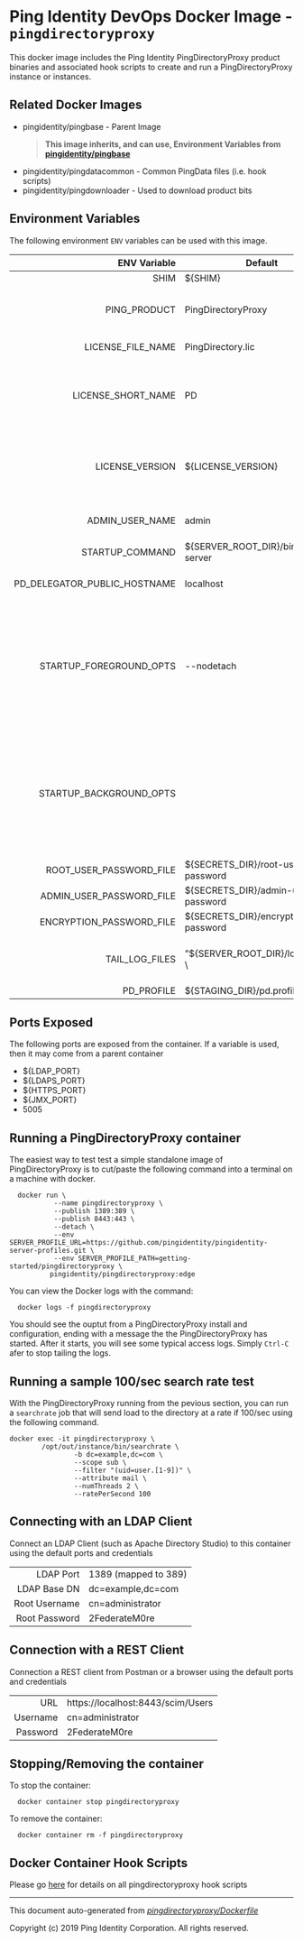 
# Ping Identity DevOps Docker Image - `pingdirectoryproxy`

This docker image includes the Ping Identity PingDirectoryProxy product binaries
and associated hook scripts to create and run a PingDirectoryProxy instance or
instances.

## Related Docker Images
- pingidentity/pingbase - Parent Image
	>**This image inherits, and can use, Environment Variables from [pingidentity/pingbase](https://pingidentity-devops.gitbook.io/devops/dockerimagesref/pingbase)**
- pingidentity/pingdatacommon - Common PingData files (i.e. hook scripts)
- pingidentity/pingdownloader - Used to download product bits

## Environment Variables
The following environment `ENV` variables can be used with 
this image. 

| ENV Variable  | Default     | Description
| ------------: | ----------- | ---------------------------------
| SHIM  | ${SHIM}  | 
| PING_PRODUCT  | PingDirectoryProxy  | PingIdentity license version Ping product name 
| LICENSE_FILE_NAME  | PingDirectory.lic  | Name of License File 
| LICENSE_SHORT_NAME  | PD  | Shortname used when retrieving license from License Server 
| LICENSE_VERSION  | ${LICENSE_VERSION}  | Version used when retrieving license from License Server 
| ADMIN_USER_NAME  | admin  | Replication administrative user 
| STARTUP_COMMAND  | ${SERVER_ROOT_DIR}/bin/start-server  | 
| PD_DELEGATOR_PUBLIC_HOSTNAME  | localhost  | Public hostname of the DA app 
| STARTUP_FOREGROUND_OPTS  | --nodetach  | Adding lockdown mode so non administrive connections be made until server has been started with replication enabled 
| STARTUP_BACKGROUND_OPTS  |   | Adding lockdown mode so non administrive connections be made until server has been started with replication enabled 
| ROOT_USER_PASSWORD_FILE  | ${SECRETS_DIR}/root-user-password  | 
| ADMIN_USER_PASSWORD_FILE  | ${SECRETS_DIR}/admin-user-password  | 
| ENCRYPTION_PASSWORD_FILE  | ${SECRETS_DIR}/encryption-password  | 
| TAIL_LOG_FILES  | "${SERVER_ROOT_DIR}/logs/access \  | Files tailed once container has started 
| PD_PROFILE  | ${STAGING_DIR}/pd.profile  | 
## Ports Exposed
The following ports are exposed from the container.  If a variable is
used, then it may come from a parent container
- ${LDAP_PORT}
- ${LDAPS_PORT}
- ${HTTPS_PORT}
- ${JMX_PORT}
- 5005

## Running a PingDirectoryProxy container

The easiest way to test test a simple standalone image of PingDirectoryProxy is to cut/paste the following command into a terminal on a machine with docker.

```
  docker run \
           --name pingdirectoryproxy \
           --publish 1389:389 \
           --publish 8443:443 \
           --detach \
           --env SERVER_PROFILE_URL=https://github.com/pingidentity/pingidentity-server-profiles.git \
           --env SERVER_PROFILE_PATH=getting-started/pingdirectoryproxy \
          pingidentity/pingdirectoryproxy:edge
```

You can view the Docker logs with the command:

```
  docker logs -f pingdirectoryproxy
```

You should see the ouptut from a PingDirectoryProxy install and configuration, ending with a message the the PingDirectoryProxy has started.  After it starts, you will see some typical access logs.  Simply ``Ctrl-C`` afer to stop tailing the logs.

## Running a sample 100/sec search rate test
With the PingDirectoryProxy running from the pevious section, you can run a ``searchrate`` job that will send load to the directory at a rate if 100/sec using the following command.

```
docker exec -it pingdirectoryproxy \
        /opt/out/instance/bin/searchrate \
                -b dc=example,dc=com \
                --scope sub \
                --filter "(uid=user.[1-9])" \
                --attribute mail \
                --numThreads 2 \
                --ratePerSecond 100
```

## Connecting with an LDAP Client
Connect an LDAP Client (such as Apache Directory Studio) to this container using the default ports and credentials

|                 |                                   |
| --------------: | --------------------------------- |
| LDAP Port       | 1389 (mapped to 389)              |
| LDAP Base DN    | dc=example,dc=com                 |
| Root Username   | cn=administrator                  |
| Root Password   | 2FederateM0re                     |

## Connection with a REST Client
Connection a REST client from Postman or a browser using the default ports and credentials

|                 |                                   |
| --------------: | --------------------------------- |
| URL             | https://localhost:8443/scim/Users |
| Username        | cn=administrator                  |
| Password        | 2FederateM0re                     |

## Stopping/Removing the container
To stop the container:

```
  docker container stop pingdirectoryproxy
```

To remove the container:

```
  docker container rm -f pingdirectoryproxy
```
## Docker Container Hook Scripts
Please go [here](https://github.com/pingidentity/pingidentity-devops-getting-started/tree/master/docs/docker-images/pingdirectoryproxy/hooks/README.md) for details on all pingdirectoryproxy hook scripts

---
This document auto-generated from _[pingdirectoryproxy/Dockerfile](https://github.com/pingidentity/pingidentity-docker-builds/blob/master/pingdirectoryproxy/Dockerfile)_

Copyright (c)  2019 Ping Identity Corporation. All rights reserved.
